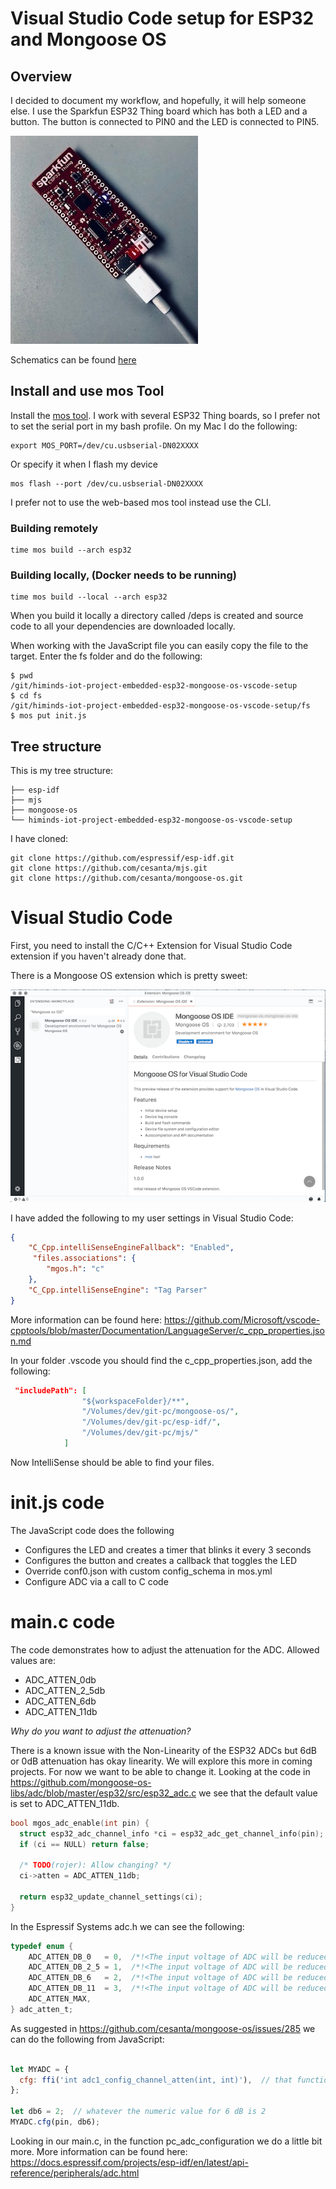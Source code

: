 # Visual Studio Code setup for  ESP32 and Mongoose OS

## Overview
I decided to document my workflow, and hopefully, it will help someone else. I use the Sparkfun ESP32 Thing board which has both a LED and a button. The button is connected to PIN0 and the LED is connected to PIN5.

![](./pic/thing.jpg)

Schematics can be found [here](./docs/esp32-thing-schematic.pdf)

## Install and use mos Tool

Install the [mos tool](https://mongoose-os.com/software.html). I work with several ESP32 Thing boards, so I prefer not to set the serial port in my bash profile. On my Mac I do the following:

```
export MOS_PORT=/dev/cu.usbserial-DN02XXXX

```

Or specify it when I flash my device

```
mos flash --port /dev/cu.usbserial-DN02XXXX

```

I prefer not to use the web-based mos tool instead use the CLI.


### Building remotely

```
time mos build --arch esp32
```

### Building locally, (Docker needs to be running)

```
time mos build --local --arch esp32
```

When you build it locally a directory called /deps is created and source code to all your dependencies are downloaded locally.

When working with the JavaScript file you can easily copy the file to the target. Enter the fs folder and do the following:

```
$ pwd
/git/himinds-iot-project-embedded-esp32-mongoose-os-vscode-setup
$ cd fs
/git/himinds-iot-project-embedded-esp32-mongoose-os-vscode-setup/fs 
$ mos put init.js
```


## Tree structure
 
 This is my tree structure:
 
```
├── esp-idf
├── mjs
├── mongoose-os
└── himinds-iot-project-embedded-esp32-mongoose-os-vscode-setup
```


I have cloned:

```
git clone https://github.com/espressif/esp-idf.git
git clone https://github.com/cesanta/mjs.git
git clone https://github.com/cesanta/mongoose-os.git
```


# Visual Studio Code

First, you need to install the C/C++ Extension for Visual Studio Code extension if you haven't already done that.

There is a Mongoose OS extension which is pretty sweet:


![](./pic/vs.png)

I have added the following to my user settings in Visual Studio Code:

```json
{    
    "C_Cpp.intelliSenseEngineFallback": "Enabled",
     "files.associations": {
        "mgos.h": "c"        
    },
    "C_Cpp.intelliSenseEngine": "Tag Parser"
}
```

More information can be found here:
https://github.com/Microsoft/vscode-cpptools/blob/master/Documentation/LanguageServer/c_cpp_properties.json.md

In your folder .vscode you should find the c_cpp_properties.json, add the following: 

```json
 "includePath": [
                "${workspaceFolder}/**",
                "/Volumes/dev/git-pc/mongoose-os/",
                "/Volumes/dev/git-pc/esp-idf/",
                "/Volumes/dev/git-pc/mjs/"
            ]
```

Now IntelliSense should be able to find your files.

# init.js code
The JavaScript code does the following

- Configures the LED and creates a timer that blinks it every 3 seconds
- Configures the button and creates a callback that toggles the LED
- Override conf0.json with custom config_schema in mos.yml
- Configure ADC via a call to C code

# main.c code

The code demonstrates how to adjust the attenuation for the ADC. Allowed values are:

* ADC_ATTEN_0db
* ADC_ATTEN_2_5db
* ADC_ATTEN_6db
* ADC_ATTEN_11db

*Why do you want to adjust the attenuation?*

There is a known issue with the Non-Linearity of the ESP32 ADCs but 6dB or 0dB attenuation has okay linearity. We will explore this more in coming projects. For now we want to be able to change it. 
Looking at the code in https://github.com/mongoose-os-libs/adc/blob/master/esp32/src/esp32_adc.c we see that the default value is set to ADC_ATTEN_11db.

```c
bool mgos_adc_enable(int pin) {
  struct esp32_adc_channel_info *ci = esp32_adc_get_channel_info(pin);
  if (ci == NULL) return false;

  /* TODO(rojer): Allow changing? */
  ci->atten = ADC_ATTEN_11db;

  return esp32_update_channel_settings(ci);
}

```

In the Espressif Systems adc.h we can see the following:

```c
typedef enum {
    ADC_ATTEN_DB_0   = 0,  /*!<The input voltage of ADC will be reduced to about 1/1 */
    ADC_ATTEN_DB_2_5 = 1,  /*!<The input voltage of ADC will be reduced to about 1/1.34 */
    ADC_ATTEN_DB_6   = 2,  /*!<The input voltage of ADC will be reduced to about 1/2 */
    ADC_ATTEN_DB_11  = 3,  /*!<The input voltage of ADC will be reduced to about 1/3.6*/
    ADC_ATTEN_MAX,
} adc_atten_t;
```

As suggested in https://github.com/cesanta/mongoose-os/issues/285 we can do the following from JavaScript:

```javascript

let MYADC = {
  cfg: ffi('int adc1_config_channel_atten(int, int)'),  // that function must be in the SDK
};

let db6 = 2;  // whatever the numeric value for 6 dB is 2
MYADC.cfg(pin, db6);

```

Looking in our main.c, in the function pc_adc_configuration we do a little bit more. 
More information can be found here:
https://docs.espressif.com/projects/esp-idf/en/latest/api-reference/peripherals/adc.html


